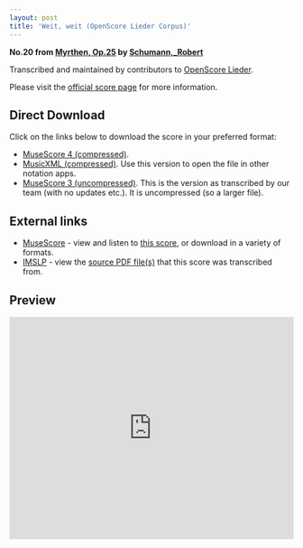 ```yaml
---
layout: post
title: 'Weit, weit (OpenScore Lieder Corpus)'
---
```


__No.20 from [Myrthen, Op.25](https://fourscoreandmore.org/OpenScore/Schumann%2C_Robert/Myrthen%2C_Op.25/) by [Schumann,_Robert](https://fourscoreandmore.org/OpenScore/Schumann%2C_Robert)__

Transcribed and maintained by contributors to [OpenScore Lieder].

Please visit the [official score page] for more information.

[official score page]: https://musescore.com/openscore-lieder-corpus/scores/6979621
[OpenScore Lieder]: https://musescore.com/openscore-lieder-corpus

## Direct Download

Click on the links below to download the score in your preferred format:
- [MuseScore 4 (compressed)](https://fourscoreandmore.org/OpenScore/Schumann%2C_Robert/Myrthen%2C_Op.25/20_Weit%2C_weit.mscz).
- [MusicXML (compressed)](https://fourscoreandmore.org/OpenScore/Schumann%2C_Robert/Myrthen%2C_Op.25/20_Weit%2C_weit.mxl). Use this version to open the file in other notation apps.
- [MuseScore 3 (uncompressed)](https://raw.githubusercontent.com/OpenScore/Lieder/refs/heads/main/scores/Schumann%2C_Robert/Myrthen%2C_Op.25/20_Weit%2C_weit/lc6979621.mscx). This is the version as transcribed by our team (with no updates etc.). It is uncompressed (so a larger file).

## External links

- [MuseScore] - view and listen to [this score][MuseScore], or download in a variety of formats.
- [IMSLP] - view the [source PDF file(s)][IMSLP] that this score was transcribed from.

[MuseScore]: https://musescore.com/score/6979621
[IMSLP]: https://imslp.org/wiki/Special:ReverseLookup/270905

## Preview

<iframe width="100%" height="394" src="https://musescore.com/openscore-lieder-corpus/scores/6979621/embed" frameborder="0" allowfullscreen allow="autoplay; fullscreen"></iframe>
